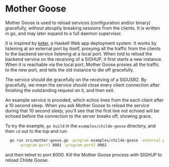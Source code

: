 Mother Goose
============

Mother Goose is used to reload services (configuration and/or binary) gracefully,
without abruptly breaking sessions from the clients. It is written in go, and may
later expand to a full daemon supervisor.

It is inspired by [keter](https://github.com/snoyberg/keter), a Haskell Web app
deployment system. It works by listening at an external port by itself, proxying
all the traffic from the clients to the backend service listening at a local
port. When told to reload the backend service on the receiving of a SIGHUP, it
first starts a new instance. When it is reachable via the local port, Mother
Goose proxies all the traffic to the new port, and tells the old instance to die
off gracefully.

The service should die gracefully on the receiving of a SIGUSR2. By gracefully,
we mean the service should close every client connection after finishing the
outstanding request on it, and then exit.

An example service is provided, which echos lines from the each client after a 10
second sleep. When you ask Mother Goose to reload the service during that 10
second sleep, you'll see that the first line not echoed will be echoed before
the connection to the server breaks off, showing grace.

To try the example, `go build` in the `examples/childe-goose` directory, and
then `cd` out to the top and run:

```bash
  go run src/mother-goose.go -program examples/childe-goose -external-port 8000 \
      -program-port1 8001 -program-port2 8002
```

and then telnet to port 8000. Kill the Mother Goose process with SIGHUP to reload
Childe Goose.